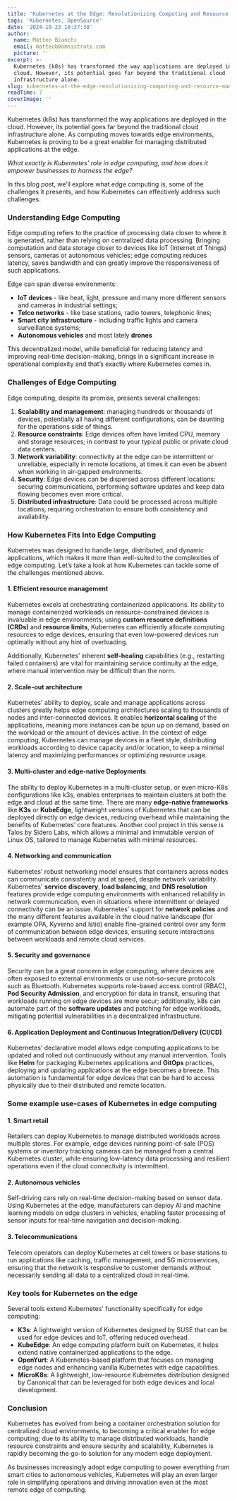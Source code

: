 ```yaml
---
title: 'Kubernetes at the Edge: Revolutionizing Computing and Resource Management'
tags: 'Kubernetes, OpenSource'
date: '2024-10-23 10:37:38'
author:
  name: Matteo Bianchi
  email: matteob@omnistrate.com
  picture: ''
excerpt: >-
  Kubernetes (k8s) has transformed the way applications are deployed in the
  cloud. However, its potential goes far beyond the traditional cloud
  infrastructure alone.
slug: kubernetes-at-the-edge-revolutionizing-computing-and-resource-management
readTime: 7
coverImage: ''
---
```


Kubernetes (k8s) has transformed the way applications are deployed in the cloud. However, its potential goes far beyond the traditional cloud infrastructure alone. As computing moves towards edge environments, Kubernetes is proving to be a great enabler for managing distributed applications at the edge.

_What exactly is Kubernetes' role in edge computing, and how does it empower businesses to harness the edge?_

In this blog post, we’ll explore what edge computing is, some of the challenges it presents, and how Kubernetes can effectively address such challenges.


### **Understanding Edge Computing**


Edge computing refers to the practice of processing data closer to where it is generated, rather than relying on centralized data processing. Bringing computation and data storage closer to devices like IoT (Internet of Things) sensors, cameras or autonomous vehicles; edge computing reduces latency, saves bandwidth and can greatly improve the responsiveness of such applications.

Edge can span diverse environments:
- **IoT devices** - like heat, light, pressure and many more different sensors and cameras in industrial settings;
- **Telco networks** - like base stations, radio towers, telephonic lines;
- **Smart city infrastructure** - including traffic lights and camera surveillance systems;
- **Autonomous vehicles** and most lately **drones**

This decentralized model, while beneficial for reducing latency and improving real-time decision-making, brings in a significant increase in operational complexity and that’s exactly where Kubernetes comes in.


### **Challenges of Edge Computing**


Edge computing, despite its promise, presents several challenges:
1. **Scalability and management**: managing hundreds or thousands of devices, potentially all having different configurations, can be daunting for the operations side of things.
2. **Resource constraints**: Edge devices often have limited CPU, memory and storage resources; in contrast to your typical public or private cloud data centers.
3. **Network variability**: connectivity at the edge can be intermittent or unreliable, especially in remote locations, at times it can even be absent when working in air-gapped environments.
4. **Security**: Edge devices can be dispersed across different locations: securing communications, performing software updates and keep data flowing becomes even more critical.
5. **Distributed infrastructure**: Data could be processed across multiple locations, requiring orchestration to ensure both consistency and availability.


### **How Kubernetes Fits Into Edge Computing**


Kubernetes was designed to handle large, distributed, and dynamic applications, which makes it more than well-suited to the complexities of edge computing. 
Let’s take a look at how Kubernetes can tackle some of the challenges mentioned above.


#### 1. **Efficient resource management**

Kubernetes excels at orchestrating containerized applications. Its ability to manage containerized workloads on resource-constrained devices is invaluable in edge environments; using **custom resource definitions (CRDs)** and **resource limits**, Kubernetes can efficiently allocate computing resources to edge devices, ensuring that even low-powered devices run optimally without any hint of overloading.

Additionally, Kubernetes’ inherent **self-healing** capabilities (e.g., restarting failed containers) are vital for maintaining service continuity at the edge, where manual intervention may be difficult than the norm.


#### 2. **Scale-out architecture**

Kubernetes' ability to deploy, scale and manage applications across clusters greatly helps edge computing architectures scaling to thousands of nodes and inter-connected devices. It enables **horizontal scaling** of the applications, meaning more instances can be spun up on demand, based on the workload or the amount of devices active. In the context of edge computing, Kubernetes can manage devices in a fleet style, distributing workloads according to device capacity and/or location, to keep a minimal latency and maximizing performances or optimizing resource usage.


#### 3. **Multi-cluster and edge-native Deployments**

The ability to deploy Kubernetes in a multi-cluster setup, or even micro-K8s configurations like k3s, enables enterprises to maintain clusters at both the edge and cloud at the same time. There are many **edge-native frameworks** like **K3s** or **KubeEdge**, lightweight versions of Kubernetes that can be deployed directly on edge devices, reducing overhead while maintaining the benefits of Kubernetes’ core features.
Another cool project in this sense is Talos by Sidero Labs, which allows a minimal and immutable version of Linux OS, tailored to manage Kubernetes with minimal resources.


#### 4. **Networking and communication**

Kubernetes’ robust networking model ensures that containers across nodes can communicate consistently and at speed, despite network variability. Kubernetes' **service discovery**, **load balancing**, and **DNS resolution** features provide edge computing environments with enhanced reliability in network communication, even in situations where intermittent or delayed connectivity can be an issue.
Kubernetes' support for **network policies** and the many different features available in the cloud native landscape (for example OPA, Kyverno and Istio) enable fine-grained control over any form of communication between edge devices, ensuring secure interactions between workloads and remote cloud services.


#### 5. **Security and governance**

Security can be a great concern in edge computing, where devices are often exposed to external environments or use not-so-secure protocols such as Bluetooth. 
Kubernetes supports role-based access control (RBAC), **Pod Security Admission**, and encryption for data in transit, ensuring that workloads running on edge devices are more secur; additionally, k8s can automate part of the **software updates** and patching for edge workloads, mitigating potential vulnerabilities in a decentralized infrastructure.


#### 6. **Application Deployment and Continuous Integration/Delivery (CI/CD)**

Kubernetes’ declarative model allows edge computing applications to be updated and rolled out continuously without any manual intervention. Tools like **Helm** for packaging Kubernetes applications and **GitOps** practices, deploying and updating applications at the edge becomes a breeze. This automation is fundamental for edge devices that can be hard to access physically due to their distributed and remote location.


### **Some example use-cases of Kubernetes in edge computing**



#### 1. **Smart retail**

Retailers can deploy Kubernetes to manage distributed workloads across multiple stores. For example, edge devices running point-of-sale (POS) systems or inventory tracking cameras can be managed from a central Kubernetes cluster, while ensuring low-latency data processing and resilient operations even if the cloud connectivity is intermittent.


#### 2. **Autonomous vehicles**

Self-driving cars rely on real-time decision-making based on sensor data. Using Kubernetes at the edge, manufacturers can deploy AI and machine learning models on edge clusters in vehicles, enabling faster processing of sensor inputs for real-time navigation and decision-making.


#### 3. **Telecommunications**

Telecom operators can deploy Kubernetes at cell towers or base stations to run applications like caching, traffic management, and 5G microservices, ensuring that the network is responsive to customer demands without necessarily sending all data to a centralized cloud in real-time.


### **Key tools for Kubernetes on the edge**


Several tools extend Kubernetes' functionality specifically for edge computing:

- **K3s**: A lightweight version of Kubernetes designed by SUSE that can be used for edge devices and IoT, offering reduced overhead.
- **KubeEdge**: An edge computing platform built on Kubernetes, it helps extend native containerized applications to the edge.
- **OpenYurt**: A Kubernetes-based platform that focuses on managing edge nodes and enhancing vanilla Kubernetes with edge capabilities.
- **MicroK8s**: A lightweight, low-resource Kubernetes distribution designed by Canonical that can be leveraged for both edge devices and local development.



### **Conclusion**


Kubernetes has evolved from being a container orchestration solution for centralized cloud environments, to becoming a critical enabler for edge computing; due to its ability to manage distributed workloads, handle resource constraints and ensure security and scalability, Kubernetes is rapidly becoming the go-to solution for any modern edge deployment.

As businesses increasingly adopt edge computing to power everything from smart cities to autonomous vehicles, Kubernetes will play an even larger role in simplifying operations and driving innovation even at the most remote edge of computing.



